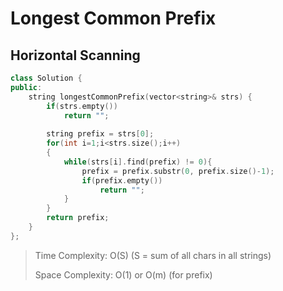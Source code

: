 # Longest Common Prefix


## Horizontal Scanning

```cpp
class Solution {
public:
    string longestCommonPrefix(vector<string>& strs) {
        if(strs.empty())
            return "";
        
        string prefix = strs[0];
        for(int i=1;i<strs.size();i++)
        {
            while(strs[i].find(prefix) != 0){
                prefix = prefix.substr(0, prefix.size()-1);
                if(prefix.empty())
                    return "";
            }
        }
        return prefix;
    }
};
```

> Time Complexity: O(S) (S = sum of all chars in all strings)	
>
> Space Complexity: O(1) or O(m) (for prefix)

